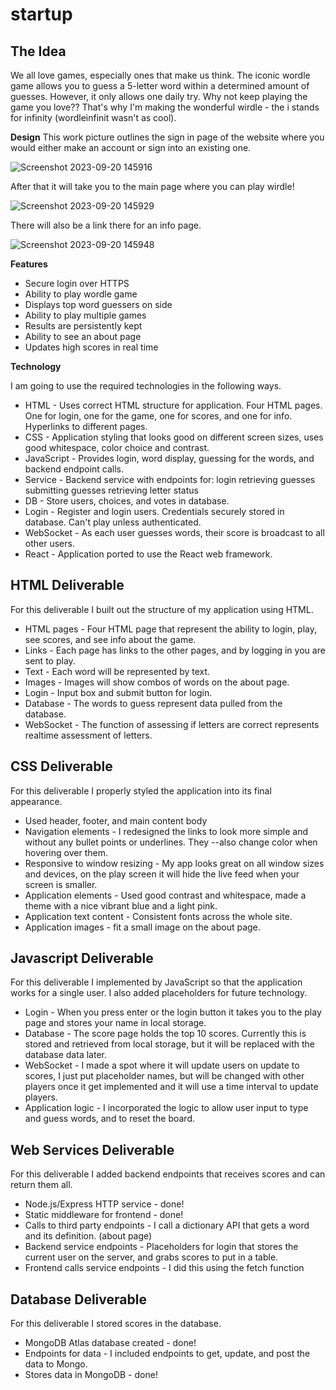 # startup

## The Idea
We all love games, especially ones that make us think. The iconic wordle game allows you to guess a 5-letter word within a determined amount of guesses. However, it only allows one daily try. Why not keep playing the game you love?? That's why I'm making the wonderful wirdle - the i stands for infinity (wordleinfinit wasn't as cool).

**Design**
This work picture outlines the sign in page of the website where you would either make an account or sign into an existing one.

![Screenshot 2023-09-20 145916](https://github.com/tombe17/startup/assets/131499102/eef7cec1-ec90-4d73-a4d7-296de4a58362)

After that it will take you to the main page where you can play wirdle!

![Screenshot 2023-09-20 145929](https://github.com/tombe17/startup/assets/131499102/94838690-3ffa-46a8-b168-e88dee7e75cd)

There will also be a link there for an info page.

![Screenshot 2023-09-20 145948](https://github.com/tombe17/startup/assets/131499102/e2fac456-c0e3-46d2-b17c-8333b8dfc4c8)

**Features**
- Secure login over HTTPS
- Ability to play wordle game
- Displays top word guessers on side
- Ability to play multiple games
- Results are persistently kept
- Ability to see an about page
- Updates high scores in real time

**Technology**

I am going to use the required technologies in the following ways.

- HTML - Uses correct HTML structure for application. Four HTML pages. One for login, one for the game, one for scores, and one for info. Hyperlinks to different pages.
- CSS - Application styling that looks good on different screen sizes, uses good whitespace, color choice and contrast.
- JavaScript - Provides login, word display, guessing for the words, and backend endpoint calls.
- Service - Backend service with endpoints for:
login
retrieving guesses
submitting guesses
retrieving letter status
- DB - Store users, choices, and votes in database.
- Login - Register and login users. Credentials securely stored in database. Can't play unless authenticated.
- WebSocket - As each user guesses words, their score is broadcast to all other users.
- React - Application ported to use the React web framework.

## HTML Deliverable
For this deliverable I built out the structure of my application using HTML.

- HTML pages - Four HTML page that represent the ability to login, play, see scores, and see info about the game.
- Links - Each page has links to the other pages, and by logging in you are sent to play.  
- Text - Each word will be represented by text.  
- Images - Images will show combos of words on the about page.  
- Login - Input box and submit button for login.  
- Database - The words to guess represent data pulled from the database.  
- WebSocket - The function of assessing if letters are correct represents realtime assessment of letters.

## CSS Deliverable
For this deliverable I properly styled the application into its final appearance.

- Used header, footer, and main content body
- Navigation elements - I redesigned the links to look more simple and without any bullet points or underlines. They --also change color when hovering over them.
- Responsive to window resizing - My app looks great on all window sizes and devices, on the play screen it will hide the live feed when your screen is smaller.
- Application elements - Used good contrast and whitespace, made a theme with a nice vibrant blue and a light pink.
- Application text content - Consistent fonts across the whole site.
- Application images - fit a small image on the about page.

## Javascript Deliverable
For this deliverable I implemented by JavaScript so that the application works for a single user. I also added placeholders for future technology.

- Login - When you press enter or the login button it takes you to the play page and stores your name in local storage.
- Database - The score page holds the top 10 scores. Currently this is stored and retrieved from local storage, but it will be replaced with the database data later.
- WebSocket - I made a spot where it will update users on update to scores, I just put placeholder names, but will be changed with other players once it get implemented and it will use a time interval to update players.
- Application logic - I incorporated the logic to allow user input to type and guess words, and to reset the board.

## Web Services Deliverable
For this deliverable I added backend endpoints that receives scores and can return them all.

- Node.js/Express HTTP service - done!
- Static middleware for frontend - done!
- Calls to third party endpoints - I call a dictionary API that gets a word and its definition. (about page)
- Backend service endpoints - Placeholders for login that stores the current user on the server, and grabs scores to put in a table.
- Frontend calls service endpoints - I did this using the fetch function

## Database Deliverable
For this deliverable I stored scores in the database.

- MongoDB Atlas database created - done!
- Endpoints for data - I included endpoints to get, update, and post the data to Mongo.
- Stores data in MongoDB - done!
